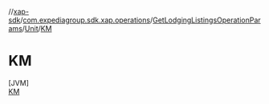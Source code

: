 //[xap-sdk](../../../../../index.md)/[com.expediagroup.sdk.xap.operations](../../../index.md)/[GetLodgingListingsOperationParams](../../index.md)/[Unit](../index.md)/[KM](index.md)

# KM

[JVM]\
[KM](index.md)
